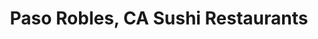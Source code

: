 ---
layout: city
title: Paso Robles, CA Sushi Restaurants
permalink: /california/paso-robles/
stateAbbr: CA
stateName: California
cityName: Paso Robles

---